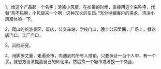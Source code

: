 1，给这个产品起一个名字：清凉小风扇，在推销的时候，直接用这个来称呼，代替“热不热啊，小风扇来一个啊，这种冗长的东西。”充分挖掘客户的需求。清凉小风扇体验一下。   

2，爬山的旅游景区，饭店，公交车站，学校门口，晚上公园里面，广场上，餐饮店门口，工厂门口，      

3，风险研究，

4，用脚步丈量，走遍全市，向遇到的所有人推销，只要保证一百个人中，有一个买，就想方设法提高自己的转化率，然后换一个城市或者换一个商品，
